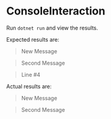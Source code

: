 # ConsoleInteraction

Run `dotnet run` and view the results.

Expected results are:
> New Message

> Second Message

> Line #4

Actual results are:
> New Message

> Second Message